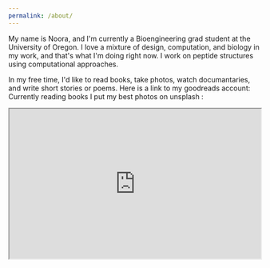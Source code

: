 ```yaml
---
permalink: /about/
---
```


My name is Noora, and I'm currently a Bioengineering grad student at the University of Oregon. I love a mixture of design, computation, and biology in my work, and that's what I'm doing right now. I work on peptide structures using computational approaches.

In my free time, I'd like to read books, take photos, watch documantaries, and write short stories or poems. 
Here is a link to my goodreads account: Currently reading books
I put my best photos on unsplash : 

<iframe
  src="https://unsplash.com/@nooraaz"
  style="width:100%; height:300px;"
></iframe>
